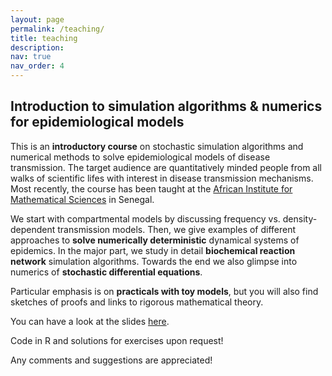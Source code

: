 ```yaml
---
layout: page
permalink: /teaching/
title: teaching
description:
nav: true
nav_order: 4
---
```

<h2>Introduction to simulation algorithms & numerics for epidemiological models</h2>

This is an **introductory course** on stochastic simulation algorithms and numerical methods to solve epidemiological models of disease transmission. The target audience are quantitatively minded people from all walks of scientific lifes with interest in disease transmission mechanisms. Most recently, the course has been taught at the <a href="https://aims-senegal.org/">African Institute for Mathematical Sciences</a> in Senegal.

We start with compartmental models by discussing frequency vs. density-dependent transmission models. Then, we give examples of different approaches to **solve numerically deterministic** dynamical systems of epidemics. In the major part, we study in detail **biochemical reaction network** simulation algorithms. Towards the end we also glimpse into numerics of **stochastic differential equations**. 

Particular emphasis is on **practicals with toy models**, but you will also find sketches of proofs and links to rigorous mathematical theory.

You can have a look at the slides <a href="/assets/pdf/MaModAfrica_TrainingSchoolSenegal2023_modsimul_20240216.pdf">here</a>.

Code in R and solutions for exercises upon request!

Any comments and suggestions are appreciated!
